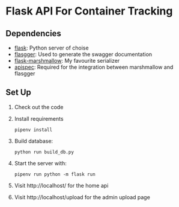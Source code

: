 # Flask API For Container Tracking



## Dependencies

- [flask](https://palletsprojects.com/p/flask/): Python server of choise
- [flasgger](https://github.com/flasgger/flasgger): Used to generate the swagger documentation
- [flask-marshmallow](https://flask-marshmallow.readthedocs.io/en/latest/): My favourite serializer
- [apispec](https://apispec.readthedocs.io/en/latest/): Required for the integration between marshmallow and flasgger

## Set Up

1. Check out the code
2. Install requirements
    ```
    pipenv install
    ```
3. Build database:
    ```
    python run build_db.py
    ```
4. Start the server with:
    ```
   pipenv run python -m flask run
    ```
   
5. Visit http://localhost/ for the home api

6. Visit http://localhost/upload for the admin upload page
   
